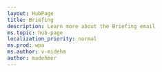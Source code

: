 ```yaml
---
layout: HubPage
title: Briefing
description: Learn more about the Briefing email
ms.topic: hub-page
localization_priority: normal 
ms.prod: wpa
ms.author: v-midehm
author: madehmer
---
```


